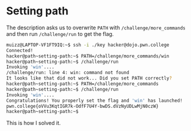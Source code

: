 # Setting path

The description asks us to overwrite `PATH` with `/challenge/more_commands` and then run `/challenge/run` to get the flag.

```bash
muizz@LAPTOP-VF1FT9IQ:~$ ssh -i ./key hacker@dojo.pwn.college
Connected!
hacker@path~setting-path:~$ PATH=/challenge/more_commands/win
hacker@path~setting-path:~$ /challenge/run
Invoking 'win'....
/challenge/run: line 4: win: command not found
It looks like that did not work... Did you set PATH correctly?
hacker@path~setting-path:~$ PATH=/challenge/more_commands
hacker@path~setting-path:~$ /challenge/run
Invoking 'win'....
Congratulations! You properly set the flag and 'win' has launched!
pwn.college{oVVu3KqtIGR7k-OdfF7U4Y-bwDS.dVzNyUDLwMjN0czW}
hacker@path~setting-path:~$
```

This is how I solved it.
